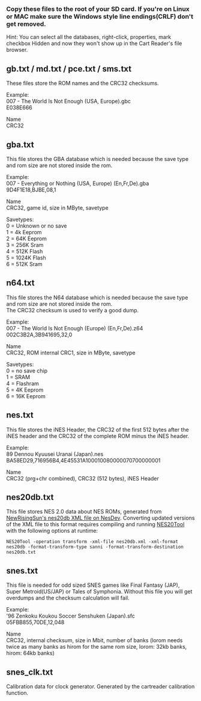 ### Copy these files to the root of your SD card. If you're on Linux or MAC make sure the Windows style line endings(CRLF) don't get removed.      
Hint: You can select all the databases, right-click, properties, mark checkbox Hidden and now they won't show up in the Cart Reader's file browser.    

## gb.txt / md.txt / pce.txt / sms.txt    
These files store the ROM names and the CRC32 checksums.    

Example:    
007 - The World Is Not Enough (USA, Europe).gbc    
E038E666    

Name    
CRC32   

## gba.txt     
This file stores the GBA database which is needed because the save type and rom size are not stored inside the rom.     

Example:     
007 - Everything or Nothing (USA, Europe) (En,Fr,De).gba      
9D4F1E18,BJBE,08,1     

Name      
CRC32, game id, size in MByte, savetype      

Savetypes:    
0 = Unknown or no save   
1 = 4k Eeprom   
2 = 64K Eeprom   
3 = 256K Sram   
4 = 512K Flash   
5 = 1024K Flash   
6 = 512K Sram   

## n64.txt  
This file stores the N64 database which is needed because the save type and rom size are not stored inside the rom.     
The CRC32 checksum is used to verify a good dump.     

Example:    
007 - The World Is Not Enough (Europe) (En,Fr,De).z64     
002C3B2A,3B941695,32,0     

Name    
CRC32, ROM internal CRC1, size in MByte, savetype    

Savetypes:  
0 = no save chip  
1 = SRAM  
4 = Flashram  
5 = 4K Eeprom  
6 = 16K Eeprom  

## nes.txt  
This file stores the iNES Header, the CRC32 of the first 512 bytes after the iNES header and the CRC32 of the complete ROM minus the iNES header.      

Example:   
89 Dennou Kyuusei Uranai (Japan).nes    
BA58ED29,716956B4,4E45531A100010080000070700000001    

Name    
CRC32 (prg+chr combined), CRC32 (512 bytes), iNES Header   

## nes20db.txt  
This file stores NES 2.0 data about NES ROMs, generated from [NewRisingSun's nes20db XML file on NesDev](https://forums.nesdev.org/viewtopic.php?t=19940).  Converting updated versions of the XML file to this format requires compiling and running [NES20Tool](https://github.com/Kreeblah/NES20Tool) with the following options at runtime:

    NES20Tool -operation transform -xml-file nes20db.xml -xml-format nes20db -format-transform-type sanni -format-transform-destination nes20db.txt

## snes.txt    
This file is needed for odd sized SNES games like Final Fantasy (JAP), Super Metroid(US/JAP) or Tales of Symphonia. Without this file you will get overdumps and the checksum calculation will fail.    

Example:   
'96 Zenkoku Koukou Soccer Senshuken (Japan).sfc     
05FBB855,70DE,12,048      

Name     
CRC32, internal checksum, size in Mbit, number of banks (lorom needs twice as many banks as hirom for the same rom size, lorom: 32kb banks, hirom: 64kb banks)    

## snes_clk.txt    
Calibration data for clock generator. Generated by the cartreader calibration function.
